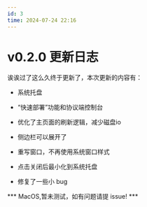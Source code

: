 ```yaml
---
id: 3
time: 2024-07-24 22:16
---
```

# v0.2.0 更新日志

诶诶过了这么久终于更新了，本次更新的内容有：

- 系统托盘

- “快速部署”功能和协议端控制台

- 优化了主页面的刷新逻辑，减少磁盘io

- 侧边栏可以展开了

- 重写窗口，不再使用系统窗口样式

- 点击关闭后最小化到系统托盘

- 修复了一些小 bug

*** MacOS,暂未测试，如有问题请提 issue! ***